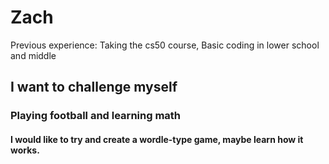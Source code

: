 # Zach

Previous experience:
  Taking the cs50 course,
  Basic coding in lower school and middle

## I want to challenge myself

### Playing football and learning math

#### I would like to try and create a wordle-type game, maybe learn how it works.
